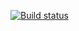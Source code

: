 [![Build status](https://ci.appveyor.com/api/projects/status/2ug7ayrhib7a1ki2?svg=true)](https://ci.appveyor.com/project/tereza-koln/patterns1)
